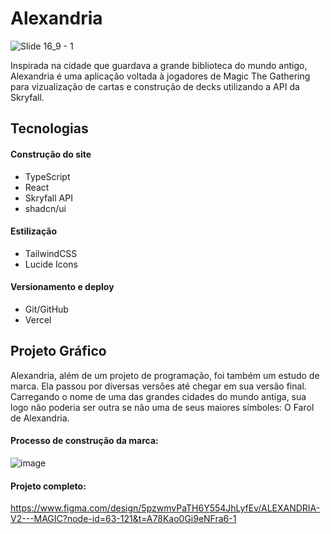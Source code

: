 # Alexandria
![Slide 16_9 - 1](https://github.com/user-attachments/assets/4d243894-d16e-4acb-9dd3-e37a53c17e5b)

Inspirada na cidade que guardava a grande biblioteca do mundo antigo, Alexandria é uma aplicação voltada à jogadores de Magic The Gathering para vizualização de cartas e construção de decks utilizando a API da Skryfall.



## Tecnologias
#### Construção do site
- TypeScript
- React
- Skryfall API
- shadcn/ui
#### Estilização
- TailwindCSS
- Lucide Icons
#### Versionamento e deploy
- Git/GitHub
- Vercel




## Projeto Gráfico

Alexandria, além de um projeto de programação, foi também um estudo de marca. Ela passou por diversas versões até chegar em sua versão final. Carregando o nome de uma das grandes cidades do mundo antiga, sua logo não poderia ser outra se não uma de seus maiores símboles: O Farol de Alexandria.
#### Processo de construção da marca:
![image](https://github.com/user-attachments/assets/685c3c49-06a1-408c-aa20-8280c42e9f30)

#### Projeto completo:
https://www.figma.com/design/5pzwmvPaTH6Y554JhLyfEv/ALEXANDRIA-V2---MAGIC?node-id=63-121&t=A78Kao0Gi9eNFra6-1

